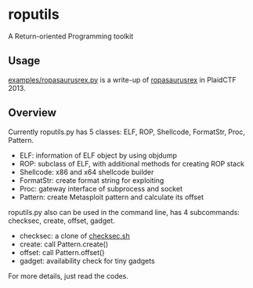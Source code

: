 # roputils

A Return-oriented Programming toolkit

## Usage

[examples/ropasaurusrex.py](examples/ropasaurusrex.py) is a write-up of [ropasaurusrex](http://repo.shell-storm.org/CTF/PlaidCTF-2013/Pwnable/ropasaurusrex-200/) in PlaidCTF 2013.

## Overview

Currently roputils.py has 5 classes: ELF, ROP, Shellcode, FormatStr, Proc, Pattern.

* ELF: information of ELF object by using objdump
* ROP: subclass of ELF, with additional methods for creating ROP stack
* Shellcode: x86 and x64 shellcode builder
* FormatStr: create format string for exploiting
* Proc: gateway interface of subprocess and socket
* Pattern: create Metasploit pattern and calculate its offset

roputils.py also can be used in the command line, has 4 subcommands: checksec, create, offset, gadget.

* checksec: a clone of [checksec.sh](http://www.trapkit.de/tools/checksec.html)
* create: call Pattern.create()
* offset: call Pattern.offset()
* gadget: availability check for tiny gadgets

For more details, just read the codes.
